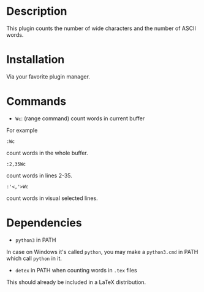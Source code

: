 # Description

This plugin counts the number of wide characters and the number of ASCII words.

# Installation

Via your favorite plugin manager.

# Commands

- `Wc`: (range command) count words in current buffer

For example

```vim
:Wc
```

count words in the whole buffer.

```vim
:2,35Wc
```

count words in lines 2-35.

```vim
:'<,'>Wc
```

count words in visual selected lines.

# Dependencies

- `python3` in PATH

In case on Windows it's called `python`, you may make a `python3.cmd` in PATH which call `python` in it.

- `detex` in PATH when counting words in `.tex` files

This should already be included in a LaTeX distribution.
